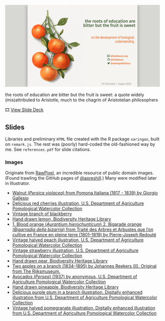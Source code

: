 ![](css/images/08-21-ucr-card.png)

the roots of education are bitter but the fruit is sweet: a quote widely (mis)attributed to Aristotle, much to the chagrin of Aristotelian philosophers

🎞️ [View Slide Deck](https://ledelaney.org/talks/2021ucr/)

## Slides

Libraries and preliminary `HTML` file created with the R package `xaringan`, built on `remark.js`. The rest was (poorly) hard-coded the old-fashioned way by me. See `references.pdf` for slide citations.

### Images

Originate from [RawPixel](https://www.rawpixel.com/category/53/public-domain), an incredible resource of public domain images. (Found trawling the GitHub pages of [@apreshill](https://github.com/apreshill).) Many were modified later in Illustrator.


+ [Walnut (_Persica violacea_) from Pomona Italiana (1817 - 1839) by Giorgio Gallesio](https://www.rawpixel.com/image/321652/free-illustration-image-fruit-botanical-book)
+ [Delicious red cherries illustration, U.S. Department of Agriculture Pomological Watercolor Collection](https://www.rawpixel.com/image/2297988/free-illustration-image-fruit-cherry-botanical)
+ [Vintage branch of blackberry](https://www.rawpixel.com/image/2289532/free-illustration-image-fruit-blackberry-berry)
+ [Hand drawn lemon, Biodiversity Heritage Library](https://www.rawpixel.com/image/2880124/free-illustration-image-lemon-fruit-plant)
+ [1. Blood orange (_Aurantium hierochunticum_) 2. Bigarade orange (_Bigarradia della bizarria_) from Traité des Arbres et Arbustes que l’on cultive en France en pleine terre (1801–1819) by Pierre-Joseph Redouté](https://www.rawpixel.com/image/569582/blood-orange)
+ [Vintage halved peach illustration, U.S. Department of Agriculture Pomological Watercolor Collection](https://www.rawpixel.com/image/2289569/free-illustration-image-peach-fruit-watercolor)
+ [Vintage strawberry illustration, U.S. Department of Agriculture Pomological Watercolor Collection](https://www.rawpixel.com/image/2297703/free-illustration-image-strawberry-food-fruit)
+ [Hand drawn pear, Biodiversity Heritage Library](https://www.rawpixel.com/image/2880295/free-illustration-image-fruit-pear-vintage-food)
+ [Two apples on a branch (1834–1895) by Johannes Reekers (II). Original from The Rijksmuseum.](https://www.rawpixel.com/image/843193/still-life-apples)
+ [Avocados (_Persea_) (1937) by anonymous, U.S. Department of Agriculture Pomological Watercolor Collection](https://www.rawpixel.com/image/2260210/free-illustration-image-fruit-food)
+ [Hand drawn pineapple, Biodiversity Heritage Library](https://www.rawpixel.com/image/2880507/free-illustration-image-pineapple-tropical-fruit)
+ [Delicious purple plum in a branch illustration. Digitally enhanced illustration from U.S. Department of Agriculture Pomological Watercolor Collection](https://www.rawpixel.com/image/2289575/free-illustration-image-fruit-leaves-plum)
+ [Vintage halved pomegranate illustration. Digitally enhanced illustration from U.S. Department of Agriculture Pomological Watercolor Collection](https://www.rawpixel.com/image/2297919/free-illustration-image-fruit-pomegranate-food)

